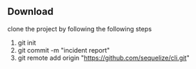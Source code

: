 
## Download
 clone the project by following the following steps
 1. git init
 2. git commit -m "incident report"
 3. git remote add origin "https://github.com/sequelize/cli.git"



